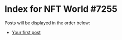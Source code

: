 # Index for NFT World #7255
Posts will be displayed in the order below:

- [Your first post](./001-first.md)

